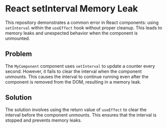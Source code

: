 # React setInterval Memory Leak

This repository demonstrates a common error in React components: using `setInterval` within the `useEffect` hook without proper cleanup. This leads to memory leaks and unexpected behavior when the component is unmounted.

## Problem

The `MyComponent` component uses `setInterval` to update a counter every second. However, it fails to clear the interval when the component unmounts. This causes the interval to continue running even after the component is removed from the DOM, resulting in a memory leak.

## Solution

The solution involves using the return value of `useEffect` to clear the interval before the component unmounts.  This ensures that the interval is stopped and prevents memory leaks.